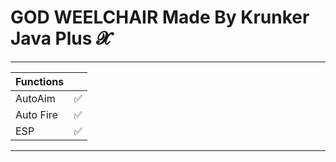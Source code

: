 # GOD WEELCHAIR Made By Krunker Java Plus 𝓧
_____________________________________________
|Functions|       |
|---------|-------|
|AutoAim  |✅     |
|Auto Fire|✅     |
|ESP      |✅     |
____________________________________________
